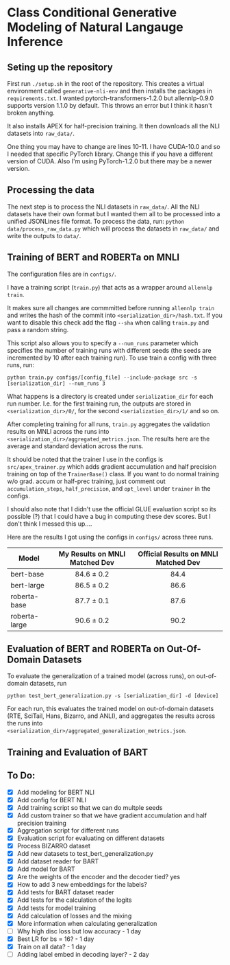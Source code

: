 # Class Conditional Generative Modeling of Natural Langauge Inference

## Seting up the repository

First run `./setup.sh` in the root of the repository. This creates a virtual environment called `generative-nli-env` and then installs the packages in `requirements.txt`. I wanted pytorch-transformers-1.2.0 but allennlp-0.9.0 supports version 1.1.0 by default. This throws an error but I think it hasn't broken anything.

It also installs APEX for half-precision training. It then downloads all the NLI datasets into `raw_data/`. 

One thing you may have to change are lines 10-11. I have CUDA-10.0 and so I needed that specific PyTorch library. Change this if you have a different version of CUDA. Also I'm using PyTorch-1.2.0 but there may be a newer version.

## Processing the data
The next step is to process the NLI datasets in `raw_data/`. All the NLI datasets have their own format but I wanted them all to be processed into a unified JSONLines file format. To process the data, run: `python data/process_raw_data.py` which will process the datasets in `raw_data/` and write the outputs to `data/`.

## Training of BERT and ROBERTa on MNLI
The configuration files are in `configs/`. 

I have a training script (`train.py`) that acts as a wrapper around `allennlp train`. 

It makes sure all changes are commmitted before running `allennlp train` and writes the hash of the commit into `<serialization_dir>/hash.txt`. If you want to disable this check add the flag `--sha` when calling `train.py` and pass a random string. 

This script also allows you to specify a `--num_runs` parameter which specifies the number of training runs with different seeds (the seeds are incremented by 10 after each training run). To use train a config with three runs, run:
```
python train.py configs/[config_file] --include-package src -s [serialization_dir] --num_runs 3
```
What happens is a directory is created under `serialization_dir` for each run number. I.e. for the first training run, the outputs are stored in `<serialization_dir>/0/`, for the second `<serialization_dir>/1/` and so on.

After completing training for all runs, `train.py` aggregates the validation results on MNLI across the runs into `<serialization_dir>/aggregated_metrics.json`. The results here are the average and standard deviation across the runs. 

It should be noted that the trainer I use in the configs is `src/apex_trainer.py`  which adds gradient accumulation and half precision training on top of the `TrainerBase()` class. If you want to do normal training w/o grad. accum or half-prec training, just comment out `accumulation_steps`, `half_precision`, and `opt_level` under `trainer` in the configs. 

I should also note that I didn't use the official GLUE evaluation script so its possible (?) that I could have a bug in computing these dev scores. But I don't think I messed this up....

Here are the results I got using the configs in `configs/` across three runs. 

| Model | My Results on MNLI Matched Dev | Official Results on MNLI Matched Dev |
| ------------- |:-------------:| :-----:|
| bert-base      | 84.6 ± 0.2 | 84.4 |
| bert-large      | 86.5 ± 0.2      |  86.6|
| roberta-base | 87.7 ± 0.1      |    87.6 |
| roberta-large | 90.6 ± 0.2      |    90.2 |

## Evaluation of BERT and ROBERTa on Out-Of-Domain Datasets
To evaluate the generalization of a trained model (across runs), on out-of-domain datasets, run
```
python test_bert_generalization.py -s [serialization_dir] -d [device]
```
For each run, this evaluates the trained model on out-of-domain datasets (RTE, SciTail, Hans, Bizarro, and ANLI), and aggregates the results across the runs into `<serialization_dir>/aggregated_generalization_metrics.json`. 

## Training and Evaluation of BART

## To Do:

- [x] Add modeling for BERT NLI
- [x] Add config for BERT NLI
- [x] Add training script so that we can do multple seeds
- [x] Add custom trainer so that we have gradient accumulation and half precision training
- [x] Aggregation script for different runs
- [x] Evaluation script for evaluating on different datasets
- [x] Process BIZARRO dataset
- [x] Add new datasets to test_bert_generalization.py
- [x] Add dataset reader for BART
- [x] Add model for BART
- [x] Are the weights of the encoder and the decoder tied? yes
- [x] How to add 3 new embeddings for the labels?
- [x] Add tests for BART dataset reader
- [x]  Add tests for the calculation of the logits
- [x] Add tests for model training
- [x] Add calculation of losses and the mixing
- [x] More information when calculating generalization
- [ ] Why high disc loss but low accuracy - 1 day
- [x] Best LR for bs = 16? - 1 day 
- [x] Train on all data? - 1 day
- [ ] Adding label embed in decoding layer? - 2 day